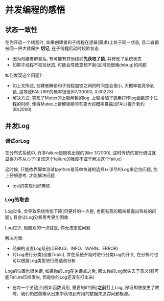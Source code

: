 # 并发编程的感悟

## 状态一致性

在你开启一个线程时, 如果创建者和子线程在逻辑(需求)上处于同一状态, 且二者都被同一把大锁保护
**切记**, 在子线程启动时校验状态
- 因为创建者解锁后, 有可能有其他线程**先获取了锁**, 并修改了系统状态
- 如果子线程不校验状态, 可能会导致意想不到(且可能很难debug)的问题

如何发现这个问题?
- 如上文所述, 创建者解锁和子线程加锁之间的时间差会很小, 大概率能竞争到锁, 这导致FAILURE的概率很低(67/30000, 0.00223)
- 解决方式: 实现了Mutex的上锁解锁的log. 上锁增加了调用打印log函数这个过程的时间, 使得Mutex上锁解锁期间有更大的概率暴露出FAIL(提升到约30/2000)

## 并发Log

### 调试orLog
  
在分布式系统中, 许多failure是随机出现的(like 3/2000), 这时传统的按行调试就显得力不从心了(复现这个failure的难度不亚于解决这个failue)

这时候, 只能依靠脚本测试(python是简单快速的选择)+详尽的Log来定位问题, 加上仔细思考, 才能解决问题
- test的实现也好麻烦

### Log的取舍

Log过多, 会导致系统性能下降(但更好的一点是, 也更有高的概率暴露出系统的问题), 且会让Log分析思考更加困难

Log过少, 很直观的一点就是, 你无法定位问题

解决方案: 
- 经典的设置Log级别(DEBUG、INFO、WARN、ERROR)
- 对Log进行分类(设置Topic), 并在系统开始时进行分类Log的开关, 在分析时也可以根据Log类型进行筛选和分析

Log的位置也很关键, 如果你的Log在关键点之后, 那么你的Log就失去了意义(有可能Failure已经发生, 但是你的Log还没有打出来)
- 在每一个关键点(例如函数调用, 重要的if判断)**之前**打上Log, 保证即使发生了故障，我们仍然能够从日志中获取到有用的数据来追踪问题根源。
